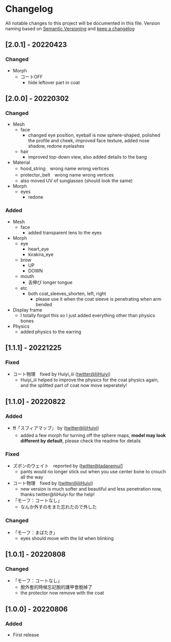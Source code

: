 # Changelog
All notable changes to this project will be documented in this file. Version naming based on [Semantic Versioning](https://semver.org/) and [keep a changelog](https://keepachangelog.com/)

## [2.0.1] - 20220423
### Changed
- Morph
  - コートOFF
    - hide leftover part in coat 

## [2.0.0] - 20220302
### Changed
- Mesh
    - face
        - changed eye position, eyeball is now sphere-shaped, polished the profile and cheek, improved face texture, added nose shadow, redone eyelashes
    - hair
        - improved top-down view, also added details to the bang
- Material
    - hood_string　wrong name wrong vertices
    - protector_belt　wrong name wrong vertices
    - also moved UV of sunglasses (should look the same)
- Morph
    - eyes
        - redone

### Added

- Mesh
    - face
        - added transparent lens to the eyes
- Morph
    - eye
        - heart_eye
        - kirakira_eye
    - brow
        - UP
        - DOWN
    - mouth
        - 舌伸び longer tongue
    - etc
        - both coat_sleeves_shorten, left, right
            - please use it when the coat sleeve is penetrating when arm bended
- Display frame
    - I totally forgot this so I just added everything other than physics bones
- Physics
    - added physics to the earring

## [1.1.1] - 20221225
### Fixed
- コート物理　fixed by Huiyi_iii ([twitter@IiiHuiyi](https://twitter.com/IiiHuiyi))
  - Huiyi_iii helped to improve the physics for the coat physics again, and the splitted part of coat now move seperately!

## [1.1.0] - 20220822
### Added
- ❗❗「スフィアマップ」 by ([twitter@IiiHuiyi](https://twitter.com/IiiHuiyi))
  - added a few morph for turning off the sphere maps, **model may look different by default**, please check the readme for details

### Fixed
- ズボンのウェイト　reported by ([twitter@tadanemui1](https://twitter.com/tadanemui1)
  - pants would no longer stick out when you use center bone to crouch all the way
- コート物理　fixed by ([twitter@IiiHuiyi](https://twitter.com/IiiHuiyi))
  - new version is much softer and beautiful and less penetration now, thanks twitter@IiiHuiyi for the help!
- 「モーフ：コートなし」
  - なんか外すのをまた忘れたので外した

### Changed
 - 「モーフ：まばたき」
   - eyes should move with the lid when blinking

## [1.0.1] - 20220808
### Changed
- 「モーフ：コートなし」
  - 脫外套的時候忘記脫的護甲會脫掉了
  - the protector now remove with the coat

## [1.0.0] - 20220806
### Added
- First release


